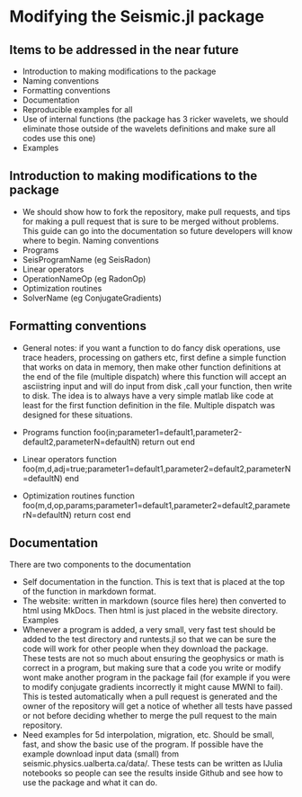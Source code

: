# Modifying the Seismic.jl package

## Items to be addressed in the near future

*	Introduction to making modifications to the package
*	Naming conventions 
*	Formatting conventions
*	Documentation
*	Reproducible examples for all 
*	Use of internal functions (the package has 3 ricker wavelets, we should eliminate those outside of the wavelets definitions and make sure all codes use this one)
*	Examples

## Introduction to making modifications to the package

*	We should show how to fork the repository, make pull requests, and tips for making a pull request that is sure to be merged without problems. This guide can go into the documentation so future developers will know where to begin.
Naming conventions
*	Programs
*	SeisProgramName (eg SeisRadon)
*	Linear operators
*	OperationNameOp (eg RadonOp)
*	Optimization routines
*	SolverName (eg ConjugateGradients)

## Formatting conventions

*	General notes: if you want a function to do fancy disk operations, use trace headers, processing on gathers etc, first define a simple function that works on data in memory, then make other function definitions at the end of the file (multiple dispatch) where this function will accept an asciistring input and will do input  from disk ,call your function, then write to disk.  The idea is to always have a very simple matlab like code at least for the first function definition in the file. Multiple dispatch was designed for these situations.
*	Programs
function foo(in;parameter1=default1,parameter2-default2,parameterN=defaultN)
     return out
end
*	Linear operators
function foo(m,d,adj=true;parameter1=default1,parameter2=default2,parameterN=defaultN)
end

*	Optimization routines
function foo(m,d,op,params;parameter1=default1,parameter2=default2,parameterN=defaultN)
	return cost
end

## Documentation

There are two components to the documentation
*	Self documentation in the function. This is text that is placed at the top of the function in markdown format. 
*	The website: written in markdown (source files here) then converted to html using MkDocs. Then html is just placed in the website directory.
Examples
*	Whenever a program is added, a very small, very fast test should be added to the test directory and runtests.jl so that we can be sure the code will work for other people when they download the package. These tests are not so much about ensuring the geophysics or math is correct in a program, but making sure that a code you write or modify wont make another program in the package fail (for example if you were to modify conjugate gradients incorrectly it might cause MWNI to fail). This is tested automatically when a pull request is generated and the owner of the repository will get a notice of whether all tests have passed or not before deciding whether to merge the pull request to the main repository.
*	Need examples for 5d interpolation, migration, etc. Should be small, fast, and show the basic use of the program. If possible have the example download input data (small) from seismic.physics.ualberta.ca/data/. These tests can be written as IJulia notebooks so people can see the results inside Github and see how to use the package and what it can do.

